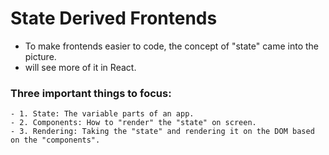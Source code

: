 # State Derived Frontends
- To make frontends easier to code, the concept of "state" came into the picture.
- will see more of it in React.

### Three important things to focus:
    - 1. State: The variable parts of an app.
    - 2. Components: How to "render" the "state" on screen.
    - 3. Rendering: Taking the "state" and rendering it on the DOM based on the "components".
